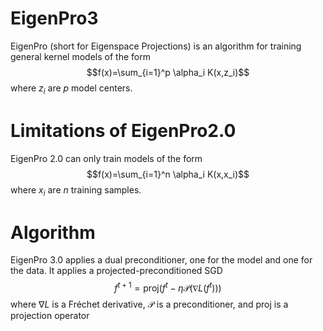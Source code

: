 # EigenPro3
EigenPro (short for Eigenspace Projections) is an algorithm for training general kernel models of the form
$$f(x)=\sum_{i=1}^p \alpha_i K(x,z_i)$$
where $z_i$ are $p$ model centers.

# Limitations of EigenPro2.0
EigenPro 2.0 can only train models of the form $$f(x)=\sum_{i=1}^n \alpha_i K(x,x_i)$$ where $x_i$ are $n$ training samples.

# Algorithm
EigenPro 3.0 applies a dual preconditioner, one for the model and one for the data. It applies a projected-preconditioned SGD
$$f^{t+1}=\mathrm{proj}(f^t - \eta\mathcal{P}(\nabla L(f^t)))$$
where $\nabla L$ is a Fréchet derivative, $\mathcal{P}$ is a preconditioner, and $\textrm{proj}$ is a projection operator
